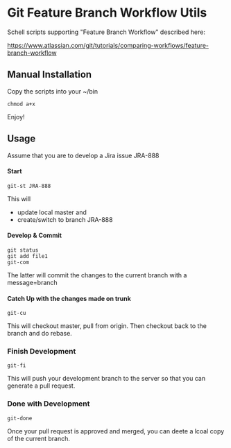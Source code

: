 # Git Feature Branch Workflow Utils
Schell scripts supporting "Feature Branch Workflow" described here:

https://www.atlassian.com/git/tutorials/comparing-workflows/feature-branch-workflow

## Manual Installation
Copy the scripts into your 
~/bin
```
chmod a+x
```

Enjoy!

## Usage
Assume that you are to develop a Jira issue JRA-888

#### Start
```
git-st JRA-888
```

This will 
 - update local master and 
 - create/switch to branch JRA-888

#### Develop & Commit
```
git status
git add file1
git-com
```

The latter will commit the changes to the current branch with a message=branch

#### Catch Up with the changes made on trunk
```
git-cu
```

This will checkout master, pull from origin.  Then checkout back to the branch and do rebase.

### Finish Development
```
git-fi
```

This will push your development branch to the server so that you can generate a pull request.

### Done with Development
```
git-done
```

Once your pull request is approved and merged, you can deete a lcoal copy of the current branch.


